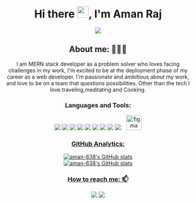 <h1 align="center">Hi there <img src="https://raw.githubusercontent.com/iampavangandhi/iampavangandhi/master/gifs/Hi.gif" width="30px">, I'm Aman Raj</h1>

<p align="center">
<a align="center" href="https://github.com/DenverCoder1/readme-typing-svg"><img src="https://readme-typing-svg.herokuapp.com?&font=IBM+Plex+Sans&color=5468FF&size=25&lines=Welcome+to+my+GitHub+Profile!;I'm+a+Full-Stack+web+developer." /></a>
</p>


<h2 align="center">About me: 👨🏽‍💻</h2>
<p align="center">I am MERN stack developer as a problem solver who loves facing challenges in my work, I'm excited to be at the deployment phase of my career as a web developer. I'm passionate and ambitious about my work, and love to be on a team that questions possibilities. Other than the tech I love traveling,meditating and Cooking.</p>

<h3 align="center">Languages and Tools:</h3>
<div align="center">
  <img src="https://img.shields.io/badge/Git-F05032?style=for-the-badge&logo=git&logoColor=white" />
  <img src="https://img.shields.io/badge/HTML5-E34F26?style=for-the-badge&logo=html5&logoColor=white" />
  <img src="https://img.shields.io/badge/CSS3-1572B6?style=for-the-badge&logo=css3&logoColor=white" />
  <img src="https://img.shields.io/badge/JavaScript-323330?style=for-the-badge&logo=javascript&logoColor=F7DF1E" />
  <img src="https://img.shields.io/badge/Node.js-339933?style=for-the-badge&logo=nodedotjs&logoColor=white" />
  <img src="https://img.shields.io/badge/Express.js-000000?style=for-the-badge&logo=express&logoColor=white" />
  <img src="https://img.shields.io/badge/MongoDB-4EA94B?style=for-the-badge&logo=mongodb&logoColor=white" />
<!--   <img src="https://img.shields.io/badge/redis-%23DD0031.svg?&style=for-the-badge&logo=redis&logoColor=white" /> -->
  <img src="https://img.shields.io/badge/React-20232A?style=for-the-badge&logo=react&logoColor=61DAFB" />
  <img src="https://img.shields.io/badge/Redux-593D88?style=for-the-badge&logo=redux&logoColor=white" />
  <img style="margin-left:10px" src="https://www.vectorlogo.zone/logos/figma/figma-icon.svg" alt="figma" width="40" height="40"/> </a> <a href="https://git-scm.com/" target="_blank" rel="noreferrer">
</div>


<h3 align="center">GitHub Analytics: </h3>
<div align="center">
  <img src="https://github-readme-stats.vercel.app/api?username=aman-638&count_private=true&theme=algolia" alt="aman-638's GitHub stats" />
</div>
<div align="center">
  <img src="https://github-readme-stats.vercel.app/api/top-langs/?username=aman-638&langs_count=8&theme=algolia" alt="aman-638's GitHub stats" />
</div>
<!-- <div align="center">
  <img src="https://github-readme-streak-stats.herokuapp.com/?user=aman-638" alt="aman-638's GitHub stats" />
</div> -->

<h3 align="center">How to reach me: 📫</h3>

<div align="center" display="flex">
  <a  href="https://www.linkedin.com/in/aman-raj-59b8971a7/" target="_blank"> <img src="https://img.shields.io/badge/LinkedIn-0077B5?style=for-the-badge&logo=linkedin&logoColor=white" /></a>
  <a  href="mailto: ar7009297@gmail.com" target="_blank"><img src="https://img.shields.io/badge/Gmail-D14836?style=for-the-badge&logo=gmail&logoColor=white" /></a>
<!--   <a  href="https://github.com/aman-638" target="_blank"><img src="https://img.shields.io/badge/GitHub-100000?style=for-the-badge&logo=github&logoColor=white" /></a> -->
</div>
 
 
 
 
 
 
  
  
